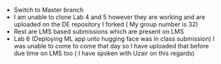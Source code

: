 - Switch to Master branch
- I am unable to clone Lab 4 and 5 however they are working and are uploaded on the DE repository I forked ( My group number is 32)
- Rest are LMS based submissions which are present on LMS
- Lab 6 (Deploying ML app unto hugging face was in class submission) I was unable to come to come that day so I have uploaded that before due time on LMS too ( I have spoken with Uzair on this regards)
